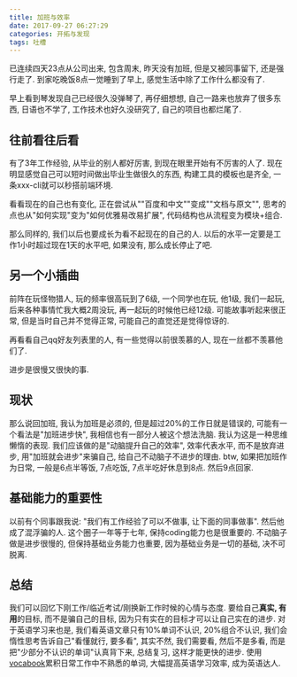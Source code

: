 ```yaml
---
title: 加班与效率
date: 2017-09-27 06:27:29
categories: 开拓与发现
tags: 吐槽
---
```

已连续四天23点从公司出来, 包含周末, 昨天没有加班, 但是又被同事留下, 还是强行走了. 到家吃晚饭8点一觉睡到了早上, 感觉生活中除了工作什么都没有了.

<!--more-->

早上看到琴发现自己已经很久没弹琴了, 再仔细想想, 自己一路来也放弃了很多东西, 日语也不学了, 工作技术也好久没研究了, 自己的项目也都烂尾了.

## 往前看往后看

有了3年工作经验, 从毕业的别人都好厉害, 到现在眼里开始有不厉害的人了. 现在明显感觉自己可以短时间做出毕业生做很久的东西, 构建工具的模板也是齐全, 一条xxx-cli就可以秒搭前端环境. 

看看现在的自己也有变化, 正在尝试从""百度和中文""变成""文档与原文"", 思考的点也从"如何实现"变为"如何优雅易改易扩展", 代码结构也从流程变为模块+组合.

那么同样的, 我们以后也要成长为看不起现在的自己的人. 以后的水平一定要是工作1小时超过现在1天的水平吧, 如果没有, 那么成长停止了吧.

## 另一个小插曲

前阵在玩怪物猎人, 玩的频率很高玩到了6级, 一个同学也在玩, 他1级, 我们一起玩, 后来各种事情忙我大概2周没玩, 再一起玩的时候他已经12级. 可能故事听起来很正常, 但是当时自己并不觉得正常, 可能自己的直觉还是觉得惊讶的.

再看看自己qq好友列表里的人, 有一些觉得以前很羡慕的人, 现在一丝都不羡慕他们了.

进步是很慢又很快的事.

## 现状

那么说回加班, 我认为加班是必须的, 但是超过20%的工作日就是错误的, 可能有一个看法是"加班进步快", 我相信也有一部分人被这个想法洗脑. 我认为这是一种思维懒惰的表现. 我们应该做的是"动脑提升自己的效率", 效率代表水平, 而不是放弃进步, 用"加班就会进步"来骗自己, 给自己不动脑子不进步的理由. btw, 如果把加班作为日常, 一般是6点半等饭, 7点吃饭, 7点半吃好休息到8点. 然后9点回家.

## 基础能力的重要性

以前有个同事跟我说: "我们有工作经验了可以不做事, 让下面的同事做事". 然后他成了混浮骗的人. 这个圈子一年等于七年, 保持coding能力也是很重要的. 不动脑子做是进步很慢的, 但保持基础业务能力也重要, 因为基础业务是一切的基础, 决不可脱离.

## 总结

我们可以回忆下刚工作/临近考试/刚换新工作时候的心情与态度. 要给自己**真实, 有用**的目标, 而不是骗自己的目标, 因为只有实在的目标才可以让自己实在的进步. 对于英语学习来也是, 我们看英语文章只有10%单词不认识, 20%组合不认识, 我们会惰性思考告诉自己"看懂就行, 要多看", 其实不然, 我们需要看, 然后不是多看, 而是把"少部分不认识的单词"认真背下来, 总结复习, 这样才能更快的进步. 使用[vocabook](https://github.com/fjonas/lock-on)累积日常工作中不熟悉的单词, 大幅提高英语学习效率, 成为英语达人.